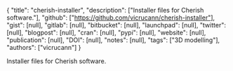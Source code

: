 {
  "title": "cherish-installer",
  "description": ["Installer files for Cherish software."],
  "github": ["https://github.com/vicrucann/cherish-installer"],
  "gist": [null],
  "gitlab": [null],
  "bitbucket": [null],
  "launchpad": [null],
  "twitter": [null],
  "blogpost": [null],
  "cran": [null],
  "pypi": [null],
  "website": [null],
  "publication": [null],
  "DOI": [null],
  "notes": [null],
  "tags": ["3D modelling"],
  "authors": ["vicrucann"]
}

<!-- Generated by csv2md.R – do not edit by hand -->

Installer files for Cherish software.